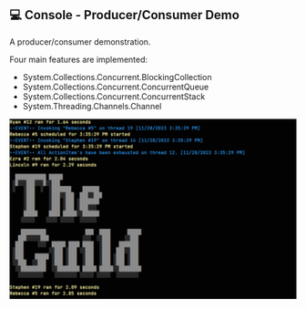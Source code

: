 ## 💻 Console - Producer/Consumer Demo
A producer/consumer demonstration.

Four main features are implemented:
  - System.Collections.Concurrent.BlockingCollection
  - System.Collections.Concurrent.ConcurrentQueue
  - System.Collections.Concurrent.ConcurrentStack
  - System.Threading.Channels.Channel

![ScreenShot](./ScreenShot.png)
